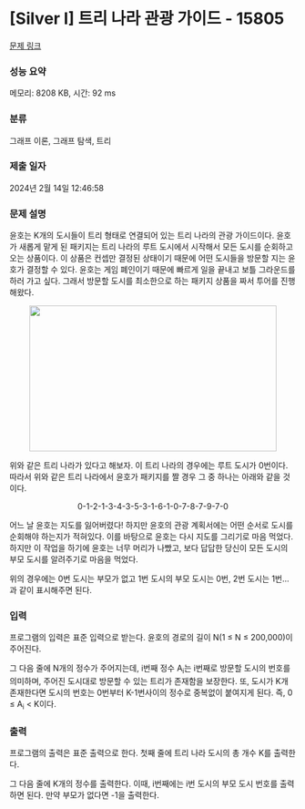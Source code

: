 # [Silver I] 트리 나라 관광 가이드 - 15805 

[문제 링크](https://www.acmicpc.net/problem/15805) 

### 성능 요약

메모리: 8208 KB, 시간: 92 ms

### 분류

그래프 이론, 그래프 탐색, 트리

### 제출 일자

2024년 2월 14일 12:46:58

### 문제 설명

<p>윤호는 K개의 도시들이 트리 형태로 연결되어 있는 트리 나라의 관광 가이드이다. 윤호가 새롭게 맡게 된 패키지는 트리 나라의 루트 도시에서 시작해서 모든 도시를 순회하고 오는 상품이다. 이 상품은 컨셉만 결정된 상태이기 때문에 어떤 도시들을 방문할 지는 윤호가 결정할 수 있다. 윤호는 게임 폐인이기 때문에 빠르게 일을 끝내고 보틀 그라운드를 하러 가고 싶다. 그래서 방문할 도시를 최소한으로 하는 패키지 상품을 짜서 투어를 진행해왔다.</p>

<p style="text-align: center;"><img alt="" src="https://onlinejudgeimages.s3-ap-northeast-1.amazonaws.com/problem/15805/1.png" style="width: 434px; height: 256px;"></p>

<p>위와 같은 트리 나라가 있다고 해보자. 이 트리 나라의 경우에는 루트 도시가 0번이다. 따라서 위와 같은 트리 나라에서 윤호가 패키지를 짤 경우 그 중 하나는 아래와 같을 것이다.</p>

<p style="text-align: center;">0-1-2-1-3-4-3-5-3-1-6-1-0-7-8-7-9-7-0</p>

<p>어느 날 윤호는 지도를 잃어버렸다! 하지만 윤호의 관광 계획서에는 어떤 순서로 도시를 순회해야 하는지가 적혀있다. 이를 바탕으로 윤호는 다시 지도를 그리기로 마음 먹었다. 하지만 이 작업을 하기에 윤호는 너무 머리가 나빴고, 보다 답답한 당신이 모든 도시의 부모 도시를 알려주기로 마음을 먹었다.</p>

<p>위의 경우에는 0번 도시는 부모가 없고 1번 도시의 부모 도시는 0번, 2번 도시는 1번... 과 같이 표시해주면 된다. </p>

### 입력 

 <p>프로그램의 입력은 표준 입력으로 받는다. 윤호의 경로의 길이 N(1 ≤ N ≤ 200,000)이 주어진다.</p>

<p>그 다음 줄에 N개의 정수가 주어지는데, i번째 정수 A<sub>i</sub>는 i번째로 방문할 도시의 번호를 의미하며, 주어진 도시대로 방문할 수 있는 트리가 존재함을 보장한다. 또, 도시가 K개 존재한다면 도시의 번호는 0번부터 K-1번사이의 정수로 중복없이 붙여지게 된다. 즉, 0 ≤ A<sub>i</sub> < K이다.</p>

### 출력 

 <p>프로그램의 출력은 표준 출력으로 한다. 첫째 줄에 트리 나라 도시의 총 개수 K를 출력한다. </p>

<p>그 다음 줄에 K개의 정수를 출력한다. 이때, i번째에는 i번 도시의 부모 도시 번호를 출력하면 된다. 만약 부모가 없다면 -1을 출력한다.</p>

